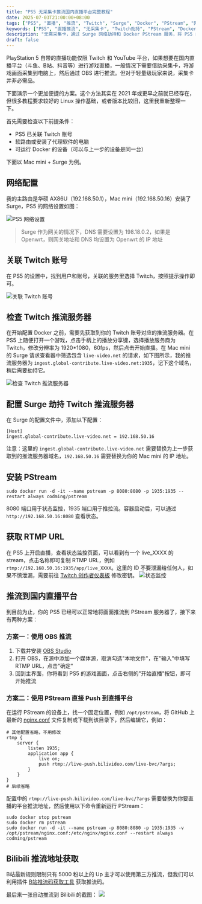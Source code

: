 ```yaml
---
title: "PS5 无采集卡推流国内直播平台完整教程"
date: 2025-07-03T21:00:00+08:00
tags: ["PS5", "直播", "推流", "Twitch", "Surge", "Docker", "PStream", "网络劫持"]
keywords: ["PS5", "直播推流", "无采集卡", "Twitch劫持", "PStream", "Docker", "Surge", "网络代理", "RTMP", "nginx", "B站直播", "斗鱼直播", "OBS", "轻量级直播方案"]
description: "无需采集卡，通过 Surge 网络劫持和 Docker PStream 服务，将 PS5 的 Twitch 推流重定向到国内直播平台（B站、斗鱼等）的完整技术教程，适合轻量级游戏直播需求。"
draft: false
---
```


PlayStation 5 自带的直播功能仅限 Twitch 和 YouTube 平台，如果想要在国内直播平台（斗鱼、B站、抖音等）进行游戏直播，一般情况下需要借助采集卡，将游戏画面采集到电脑上，然后通过 OBS 进行推流。但对于轻量级玩家来说，采集卡并非必需品。

下面演示一个更加便捷的方案。这个方法其实在 2021 年或更早之前就已经存在，但很多教程要求较好的 Linux 操作基础，或者版本比较旧，这里我重新整理一下。

首先需要检查以下前提条件：
- PS5 已关联 Twitch 账号
- 软路由或安装了代理软件的电脑
- 可运行 Docker 的设备（可以与上一步的设备是同一台）

下面以 Mac mini + Surge 为例。

## 网络配置
我的主路由是华硕 AX86U（192.168.50.1），Mac mini（192.168.50.16）安装了 Surge，PS5 的网络设置如图：

![PS5 网络设置](https://static.codming.com/img/20250703174656280.png)
> Surge 作为网关的情况下，DNS 需要设置为 198.18.0.2，如果是 Openwrt，则网关地址和 DNS 均设置为 Openwrt 的 IP 地址

## 关联 Twitch 账号
在 PS5 的设置中，找到用户和账号，关联的服务里选择 Twitch，按照提示操作即可。

![关联 Twitch 账号](https://static.codming.com/img/20250703174923506.png)

## 检查 Twitch 推流服务器
在开始配置 Docker 之前，需要先获取到你的 Twitch 账号对应的推流服务器。在 PS5 上随便打开一个游戏，点击手柄上的播放分享键，选择播放服务商为 Twitch，修改分辨率为 1920*1080，60fps，然后点击开始直播。在 Mac mini 的 Surge 请求查看器中筛选包含 `live-video.net` 的请求，如下图所示，我的推流服务器为 `ingest.global-contribute.live-video.net:1935`，记下这个域名，稍后需要劫持它。

![检查 Twitch 推流服务器](https://static.codming.com/img/20250703175624733.png)

## 配置 Surge 劫持 Twitch 推流服务器
在 Surge 的配置文件中，添加以下配置：
```
[Host]
ingest.global-contribute.live-video.net = 192.168.50.16
```
注意：这里的 `ingest.global-contribute.live-video.net` 需要替换为上一步获取到的推流服务器域名，`192.168.50.16` 需要替换为你的 Mac mini 的 IP 地址。

## 安装 PStream
```shell
sudo docker run -d -it --name pstream -p 8080:8080 -p 1935:1935 --restart always codming/pstream
```

8080 端口用于状态监控，1935 端口用于推拉流。容器启动后，可以通过 `http://192.168.50.16:8080` 查看状态。

## 获取 RTMP URL
在 PS5 上开启直播，查看状态监控页面，可以看到有一个 live_XXXX 的 stream，点击名称即可复制 RTMP URL，例如 `rtmp://192.168.50.16:1935/app/live_XXXX`。这里的 ID 不要泄漏给任何人，如果不慎泄漏，需要前往 [Twitch 创作者仪表板](https://dashboard.twitch.tv/settings/stream) 修改密钥。
![状态监控](https://static.codming.com/img/20250703204913068.png)

## 推流到国内直播平台
到目前为止，你的 PS5 已经可以正常地将画面推流到 PStream 服务器了，接下来有两种方案：

### 方案一：使用 OBS 推流
1. 下载并安装 [OBS Studio](https://obsproject.com/download)
2. 打开 OBS，在源中添加一个媒体源，取消勾选"本地文件"，在"输入"中填写 RTMP URL，点击"确定"
3. 回到主界面，你将看到 PS5 的游戏画面，点击右侧的"开始直播"按钮，即可开始推流

### 方案二：使用 PStream 直接 Push 到直播平台
在运行 PStream 的设备上，找一个固定位置，例如 `/opt/pstream`，将 GitHub 上最新的 [nginx.conf](https://github.com/Swilder-M/docker-images/blob/master/pstream/nginx.conf) 文件复制或下载到该目录下，然后编辑它，例如：
```nginx
# 其他配置省略，不用修改
rtmp {
    server {
        listen 1935;
        application app {
            live on;
            push rtmp://live-push.bilivideo.com/live-bvc/?args;
        }
    }
}
# 后续省略
```
配置中的 `rtmp://live-push.bilivideo.com/live-bvc/?args` 需要替换为你要直播的平台推流地址，然后使用以下命令重新运行 PStream：
```shell
sudo docker stop pstream
sudo docker rm pstream
sudo docker run -d -it --name pstream -p 8080:8080 -p 1935:1935 -v /opt/pstream/nginx.conf:/etc/nginx/nginx.conf --restart always codming/pstream
```

## Bilibili 推流地址获取
B站最新规则限制只有 5000 粉以上的 Up 主才可以使用第三方推流，但我们可以利用插件 [B站推流码获取工具](https://greasyfork.org/zh-CN/scripts/536798-b%E7%AB%99%E6%8E%A8%E6%B5%81%E7%A0%81%E8%8E%B7%E5%8F%96%E5%B7%A5%E5%85%B7) 获取推流码。

最后来一张自动推流到 Bilibili 的截图：
![](https://static.codming.com/img/20250703221219057.png)
